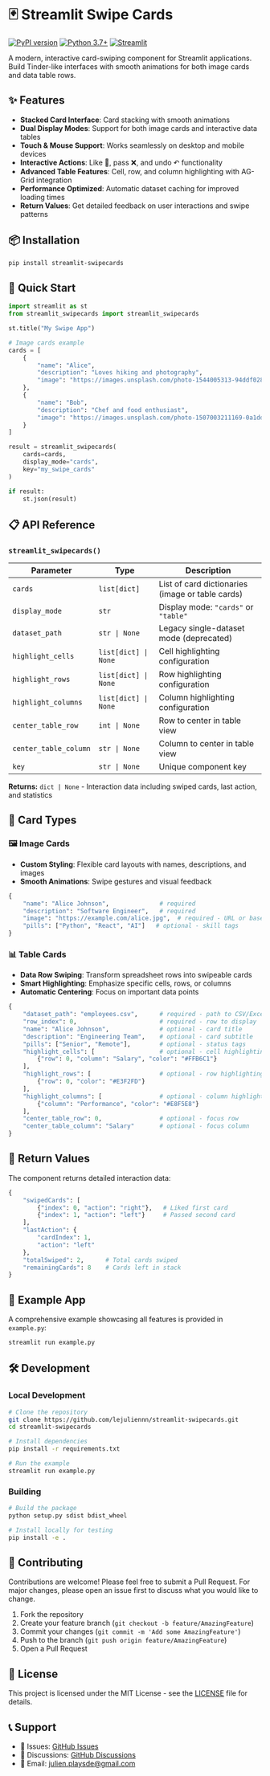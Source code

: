 # 🃏 Streamlit Swipe Cards

[![PyPI version](https://badge.fury.io/py/streamlit-swipecards.svg)](https://badge.fury.io/py/streamlit-swipecards)
[![Python 3.7+](https://img.shields.io/badge/python-3.7+-blue.svg)](https://www.python.org/downloads/)
[![Streamlit](https://img.shields.io/badge/streamlit-1.2+-red.svg)](https://streamlit.io)

A modern, interactive card-swiping component for Streamlit applications. Build Tinder-like interfaces with smooth animations for both image cards and data table rows.


## ✨ Features

- **Stacked Card Interface**: Card stacking with smooth animations
- **Dual Display Modes**: Support for both image cards and interactive data tables
- **Touch & Mouse Support**: Works seamlessly on desktop and mobile devices
- **Interactive Actions**: Like 💚, pass ❌, and undo ↶ functionality
- **Advanced Table Features**: Cell, row, and column highlighting with AG-Grid integration
- **Performance Optimized**: Automatic dataset caching for improved loading times
- **Return Values**: Get detailed feedback on user interactions and swipe patterns


## 📦 Installation

```bash
pip install streamlit-swipecards
```

## 🚀 Quick Start

```python
import streamlit as st
from streamlit_swipecards import streamlit_swipecards

st.title("My Swipe App")

# Image cards example
cards = [
    {
        "name": "Alice",
        "description": "Loves hiking and photography",
        "image": "https://images.unsplash.com/photo-1544005313-94ddf0286df2?w=400"
    },
    {
        "name": "Bob", 
        "description": "Chef and food enthusiast",
        "image": "https://images.unsplash.com/photo-1507003211169-0a1dd7228f2d?w=400"
    }
]

result = streamlit_swipecards(
    cards=cards,
    display_mode="cards",
    key="my_swipe_cards"
)

if result:
    st.json(result)
```

## 📋 API Reference

### `streamlit_swipecards()`

| Parameter | Type | Description |
|-----------|------|-------------|
| `cards` | `list[dict]` | List of card dictionaries (image or table cards) |
| `display_mode` | `str` | Display mode: `"cards"` or `"table"` |
| `dataset_path` | `str \| None` | Legacy single-dataset mode (deprecated) |
| `highlight_cells` | `list[dict] \| None` | Cell highlighting configuration |
| `highlight_rows` | `list[dict] \| None` | Row highlighting configuration |
| `highlight_columns` | `list[dict] \| None` | Column highlighting configuration |
| `center_table_row` | `int \| None` | Row to center in table view |
| `center_table_column` | `str \| None` | Column to center in table view |
| `key` | `str \| None` | Unique component key |

**Returns:** `dict | None` - Interaction data including swiped cards, last action, and statistics

## 🎨 Card Types

### 🖼️ Image Cards
- **Custom Styling**: Flexible card layouts with names, descriptions, and images
- **Smooth Animations**: Swipe gestures and visual feedback

```python
{
    "name": "Alice Johnson",              # required
    "description": "Software Engineer",   # required  
    "image": "https://example.com/alice.jpg",  # required - URL or base64
    "pills": ["Python", "React", "AI"]   # optional - skill tags
}
```

### 📊 Table Cards
- **Data Row Swiping**: Transform spreadsheet rows into swipeable cards
- **Smart Highlighting**: Emphasize specific cells, rows, or columns
- **Automatic Centering**: Focus on important data points

```python
{
    "dataset_path": "employees.csv",      # required - path to CSV/Excel
    "row_index": 0,                       # required - row to display
    "name": "Alice Johnson",              # optional - card title
    "description": "Engineering Team",    # optional - card subtitle
    "pills": ["Senior", "Remote"],        # optional - status tags
    "highlight_cells": [                  # optional - cell highlighting
        {"row": 0, "column": "Salary", "color": "#FFB6C1"}
    ],
    "highlight_rows": [                   # optional - row highlighting
        {"row": 0, "color": "#E3F2FD"}
    ],
    "highlight_columns": [                # optional - column highlighting
        {"column": "Performance", "color": "#E8F5E8"}
    ],
    "center_table_row": 0,                # optional - focus row
    "center_table_column": "Salary"       # optional - focus column
}
```

## 🚦 Return Values

The component returns detailed interaction data:

```python
{
    "swipedCards": [
        {"index": 0, "action": "right"},   # Liked first card
        {"index": 1, "action": "left"}     # Passed second card
    ],
    "lastAction": {
        "cardIndex": 1, 
        "action": "left"
    },
    "totalSwiped": 2,      # Total cards swiped
    "remainingCards": 8    # Cards left in stack
}
```

## 🚀 Example App

A comprehensive example showcasing all features is provided in `example.py`:

```bash
streamlit run example.py
```

## 🛠️ Development

### Local Development

```bash
# Clone the repository
git clone https://github.com/lejuliennn/streamlit-swipecards.git
cd streamlit-swipecards

# Install dependencies
pip install -r requirements.txt

# Run the example
streamlit run example.py
```

### Building

```bash
# Build the package
python setup.py sdist bdist_wheel

# Install locally for testing
pip install -e .
```

## 🤝 Contributing

Contributions are welcome! Please feel free to submit a Pull Request. For major changes, please open an issue first to discuss what you would like to change.

1. Fork the repository
2. Create your feature branch (`git checkout -b feature/AmazingFeature`)
3. Commit your changes (`git commit -m 'Add some AmazingFeature'`)
4. Push to the branch (`git push origin feature/AmazingFeature`)
5. Open a Pull Request

## 📄 License

This project is licensed under the MIT License - see the [LICENSE](LICENSE) file for details.

## 📞 Support

- 🐛 Issues: [GitHub Issues](https://github.com/lejuliennn/streamlit-swipecards/issues)
- 💬 Discussions: [GitHub Discussions](https://github.com/lejuliennn/streamlit-swipecards/discussions)
- 📧 Email: julien.playsde@gmail.com
